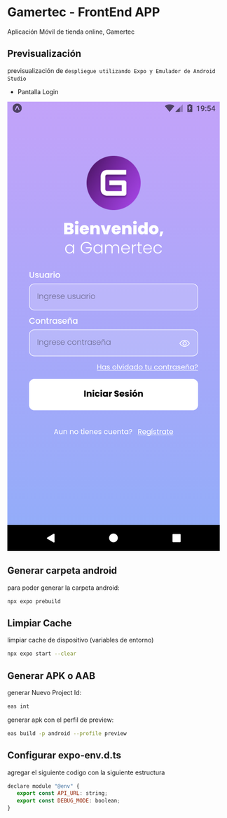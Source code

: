 # Gamertec - FrontEnd APP

Aplicación Móvil de tienda online, Gamertec

## Previsualización

previsualización de `despliegue utilizando Expo y Emulador de Android Studio`

- Pantalla Login

![Imagen despliegue Principal](.\assets\images\readme\login-app.png)

## Generar carpeta android

para poder generar la carpeta android:

```bash
npx expo prebuild
```
## Limpiar Cache

limpiar cache de dispositivo (variables de entorno)

```bash
npx expo start --clear
```
## Generar APK o AAB 

generar Nuevo Project Id:
```bash
eas int
```
generar apk con el perfil de preview:
```bash
eas build -p android --profile preview
```
## Configurar expo-env.d.ts

agregar el siguiente codigo con la siguiente estructura

```js
declare module "@env" {
   export const API_URL: string;
   export const DEBUG_MODE: boolean;
}
```
